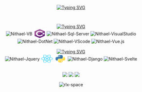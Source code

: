 
<div style="display: inline_block" align="center">

<a href="https://git.io/typing-svg"><img src="https://readme-typing-svg.herokuapp.com?font=Fira+Code&weight=100&size=30&duration=2500&pause=1000&color=F70E00&center=true&vCenter=true&random=false&width=700&height=100&lines=Ol%C3%A1!+Bem-vindo+ao+meu+GitHub" alt="Typing SVG" /></a>
  
</div>

##

<div style="display: inline_block" align="center"><br>
  <a href="https://git.io/typing-svg"><img src="https://readme-typing-svg.herokuapp.com?font=Fira+Code&pause=1000&color=0014FF&center=true&vCenter=true&repeat=false&random=false&width=375&lines=Trabalhando+atualmente%3A" alt="Typing SVG" /></a>
  <br>
  
  <img align="center" title="Visual Basic" alt="Nithael-VB" height="30" width="40" src="https://cdn.jsdelivr.net/gh/devicons/devicon@latest/icons/visualbasic/visualbasic-original.svg" />
  <img align="center" title="CSharp" alt="Nithael-Csharp" height="30" width="40" src="https://raw.githubusercontent.com/devicons/devicon/master/icons/csharp/csharp-original.svg">
  <img align="center" title="SQL Server" alt="Nithael-Sql-Server" height="30" width="40" src="https://cdn.jsdelivr.net/gh/devicons/devicon@latest/icons/microsoftsqlserver/microsoftsqlserver-original.svg" /> 
  <img align="center" title="Visual Studio" alt="Nithael-VisualStudio" height="30" width="40" src="https://cdn.jsdelivr.net/gh/devicons/devicon/icons/visualstudio/visualstudio-plain.svg" />      
  <img align="center" title=".Net" alt="Nithael-DotNet" height="30" width="40" src="https://cdn.jsdelivr.net/gh/devicons/devicon@latest/icons/dotnetcore/dotnetcore-original.svg" />
  <img align="center" title="VSCode" alt="Nithael-VScode" height="30" width="40" src="https://cdn.jsdelivr.net/gh/devicons/devicon@latest/icons/vscode/vscode-original.svg" />
  <img align="center" title="Vue.js" alt="Nithael-Vue.js" height="30" width="40" src="https://cdn.jsdelivr.net/gh/devicons/devicon@latest/icons/vuejs/vuejs-original.svg" />
          
</div>


<div style="display: inline_block" align="center"><br>
  <a href="https://git.io/typing-svg"><img src="https://readme-typing-svg.herokuapp.com?font=Fira+Code&pause=1000&color=2DB530&center=true&vCenter=true&repeat=false&random=false&width=375&lines=Experi%C3%AAncia%3A" alt="Typing SVG" /></a>
  <br>
  <img align="center" title="JQuery" alt="Nithael-Jquery" height="30" width="40" src="https://cdn.jsdelivr.net/gh/devicons/devicon@latest/icons/jquery/jquery-original.svg" />
  <img align="center" title="React.js" alt="Nithael-React" height="30" width="40" src="https://raw.githubusercontent.com/devicons/devicon/master/icons/react/react-original.svg">
  <img align="center" title="Python" alt="Nithael-Python" height="30" width="40" src="https://raw.githubusercontent.com/devicons/devicon/master/icons/python/python-original.svg">
  <img align="center" title="Django" alt="Nithael-Django" height="30" width="40" src="https://cdn.jsdelivr.net/gh/devicons/devicon/icons/django/django-plain.svg" />
  <img align="center" title="Svelte" alt="Nithael-Svelte" height="30" width="40" src="https://cdn.jsdelivr.net/gh/devicons/devicon/icons/svelte/svelte-original.svg" />
</div>

##

<div style="display: inline_block" align="center"> 
  
  <a href="https://instagram.com/lucasnithael.py" target="_blank"><img src="https://img.shields.io/badge/-Instagram-%23E4405F?style=for-the-badge&logo=instagram&logoColor=white" target="_blank"></a>
  <a href = "mailto:lucasnithael32@gmail.com"><img src="https://img.shields.io/badge/-Gmail-%23333?style=for-the-badge&logo=gmail&logoColor=white" target="_blank"></a>
  <a href="https://www.linkedin.com/in/lucasnithael" target="_blank"><img src="https://img.shields.io/badge/-LinkedIn-%230077B5?style=for-the-badge&logo=linkedin&logoColor=white" target="_blank"></a> 

  <!--<img src="https://i.pinimg.com/originals/ab/1a/fe/ab1afebb2fe63ede8210d53253269e52.gif" width="300px"/>-->
  
  ![rlx-space](https://github.com/LucasNithael/LucasNithael/assets/94084548/662bb99a-7aec-4204-8b9c-8149ddc59f2a)

</div>
          
